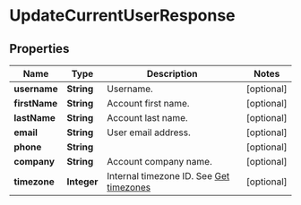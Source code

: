 
# UpdateCurrentUserResponse

## Properties
Name | Type | Description | Notes
------------ | ------------- | ------------- | -------------
**username** | **String** | Username. |  [optional]
**firstName** | **String** | Account first name. |  [optional]
**lastName** | **String** | Account last name. |  [optional]
**email** | **String** | User email address. |  [optional]
**phone** | **String** |  |  [optional]
**company** | **String** | Account company name. |  [optional]
**timezone** | **Integer** | Internal timezone ID. See [Get timezones](http://docs.textmagictesting.com/#operation/getTimezones) |  [optional]




